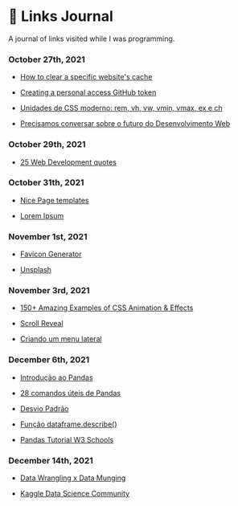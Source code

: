 # 📰 Links Journal 
 A journal of links visited while I was programming.

 ### October 27th, 2021

 - <a href="https://olhardigital.com.br/en/2021/04/14/dicas-e-tutoriais/como-limpar-o-cache-de-um-site-no-chrome-e-no-edge/">How to clear a specific website's cache</a>

 - <a href="https://docs.github.com/en/authentication/keeping-your-account-and-data-secure/creating-a-personal-access-token">Creating a personal access GitHub token</a>

 - <a href="https://desenvolvimentoparaweb.com/css/unidades-css-rem-vh-vw-vmin-vmax-ex-ch/">Unidades de CSS moderno: rem, vh, vw, vmin, vmax, ex e ch</a>

 - <a href="https://www.youtube.com/watch?v=OcGpWJ3WEh8">Precisamos conversar sobre o futuro do Desenvolvimento Web</a>

 ### October 29th, 2021

 - <a href="https://shourai.io/blog/2020/11/13/top-25-web-development-quotes-inspirational-and-motivational/">25 Web Development quotes</a>

 ### October 31th, 2021

 - <a href="https://nicepage.com/templates">Nice Page templates</a>

 - <a href="https://www.lipsum.com/">Lorem Ipsum</a>

 ### November 1st, 2021

 - <a href="https://www.favicon.cc/">Favicon Generator</a>

 - <a href="https://unsplash.com/">Unsplash</a>

 ### November 3rd, 2021

 - <a href="https://1stwebdesigner.com/css-effects/">150+ Amazing Examples of CSS Animation & Effects</a>

 - <a href="https://scrollrevealjs.org/">Scroll Reveal</a>

 - <a href="https://www.infowester.com/menulateralcss.php">Criando um menu lateral</a>

 ### December 6th, 2021

 - <a href="https://medium.com/data-hackers/uma-introdu%C3%A7%C3%A3o-simples-ao-pandas-1e15eea37fa1">Introdução ao Pandas</a>

 - <a href="https://paulovasconcellos.com.br/28-comandos-%C3%BAteis-de-pandas-que-talvez-voc%C3%AA-n%C3%A3o-conhe%C3%A7a-6ab64beefa93">28 comandos úteis de Pandas</a>

 - <a href="https://www.todamateria.com.br/desvio-padrao/" target="_blank" >Desvio Padrão</a>

 - <a href="https://www.delftstack.com/pt/api/python-pandas/pandas-dataframe-dataframe.describe-function/">Função dataframe.describe()</a>

- <a href="https://www.w3schools.com/python/pandas/default.asp">Pandas Tutorial W3 Schools</a>

### December 14th, 2021

 - <a href="https://medium.com/dados-de-cientista/data-wrangling-x-data-munging-b47bd3a4d555">Data Wrangling x Data Munging</a>

 - <a href="https://www.kaggle.com/">Kaggle Data Science Community</a>